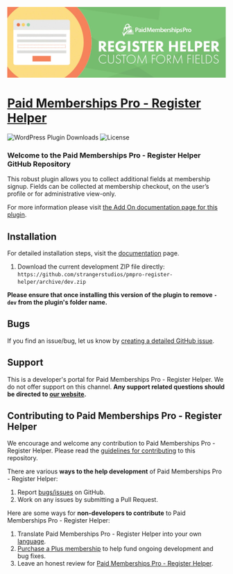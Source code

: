 ![](pmpro-register-helper-banner.jpg)

# [Paid Memberships Pro - Register Helper](https://www.paidmembershipspro.com/add-ons/pmpro-register-helper-add-checkout-and-profile-fields/) #
[comment]: # (Generate badges from shields.io, only works for .org plugins to get other stats etc. We'd have to create our own endpoints for Premium plugins)

![WordPress Plugin Downloads](https://img.shields.io/wordpress/plugin/dy/pmpro-register-helper?style=flat-square) ![License](https://img.shields.io/badge/license-GPL--2.0%2B-red.svg?style=flat-square)

### Welcome to the Paid Memberships Pro - Register Helper GitHub Repository

This robust plugin allows you to collect additional fields at membership signup. Fields can be collected at membership checkout, on the user’s profile or for administrative view-only.

For more information please visit [the Add On documentation page for this plugin](https://www.paidmembershipspro.com/add-ons/pmpro-register-helper-add-checkout-and-profile-fields/).

## Installation ##
For detailed installation steps, visit the [documentation](https://www.paidmembershipspro.com/add-ons/pmpro-register-helper-add-checkout-and-profile-fields/) page.

1. Download the current development ZIP file directly: `https://github.com/strangerstudios/pmpro-register-helper/archive/dev.zip`

**Please ensure that once installing this version of the plugin to remove `-dev` from the plugin's folder name.**

## Bugs ##
If you find an issue/bug, let us know by [creating a detailed GitHub issue](https://github.com/strangerstudios/pmpro-register-helper/issues/new/choose).

## Support ##
This is a developer's portal for Paid Memberships Pro - Register Helper. We do not offer support on this channel. **Any support related questions should be directed to [our website](https://www.paidmembershipspro.com/add-ons/pmpro-register-helper-add-checkout-and-profile-fields/).**

## Contributing to Paid Memberships Pro - Register Helper ##
We encourage and welcome any contribution to Paid Memberships Pro - Register Helper. Please read the [guidelines for contributing](https://github.com/strangerstudios/pmpro-register-helper/blob/dev/.github/CONTRIBUTING.md) to this repository.

There are various **ways to the help development** of Paid Memberships Pro - Register Helper:

1. Report [bugs/issues](https://github.com/strangerstudios/pmpro-register-helper/issues/new/choose) on GitHub.
2. Work on any issues by submitting a Pull Request.

Here are some ways for **non-developers to contribute** to Paid Memberships Pro - Register Helper:

1. Translate Paid Memberships Pro - Register Helper into your own [language](https://www.paidmembershipspro.com/paid-memberships-pro-in-your-language/).
2. [Purchase a Plus membership](https://paidmembershipspro.com/pricing) to help fund ongoing development and bug fixes.
3. Leave an honest review for [Paid Memberships Pro - Register Helper](https://wordpress.org/support/plugin/pmpro-register-helper/reviews/#new-post).
